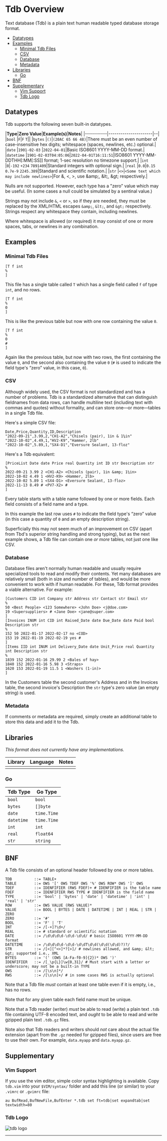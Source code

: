 # Tdb Overview

Text database (Tdb) is a plain text human readable typed database storage
format.

- [Datatypes](#datatypes)
- [Examples](#examples)
    - [Minimal Tdb Files](#minimal-tdb-files)
    - [CSV](#csv)
    - [Database](#database)
    - [Metadata](#metadata)
- [Libraries](#libraries)
	- [Go](#go)
- [BNF](#bnf)
- [Supplementary](#supplementary)
    - [Vim Support](#vim-support)
    - [Tdb Logo](#tdb-logo)

## Datatypes

Tdb supports the following seven built-in datatypes.

|**Type**<a name="table-of-built-in-types"></a>|**Zero Value**|**Example(s)**|**Notes**|
|-----------|----------------------|--|
|`bool`     |`F`|`F` `T`||
|`bytes`    |`()`|`(20AC 65 66 48)`|There must be an even number of case-insensitive hex digits; whitespace (spaces, newlines, etc.) optional.|
|`date`     |`1901-02-03`   |`2022-04-01`|Basic ISO8601 YYYY-MM-DD format.|
|`datetime` |`1901-02-03T04:05:06`|`2022-04-01T16:11:51`|ISO8601 YYYY-MM-DDTHH[:MM[:SS]] format; 1-sec resolution no timezone support.|
|`int`      |`0`|`-192` `+234` `7891409`|Standard integers with optional sign.|
|`real`     |`0.0`|`0.15` `0.7e-9` `2245.389`|Standard and scientific notation.|
|`str`      |`<>`|`<Some text which may include newlines>`|For &, <, >, use \&amp;, \&lt;, \&gt; respectively.|

Nulls are not supported. However, each type has a "zero” value which may be
useful. (In some cases a null could be simulated by a sentinal value.)

Strings may not include `&`, `<` or `>`, so if they are needed, they must be
replaced by the XML/HTML escapes `&amp;`, `&lt;`, and `&gt;` respectively.
Strings respect any whitespace they contain, including newlines.

Where whitespace is allowed (or required) it may consist of one or more
spaces, tabs, or newlines in any combination.

## Examples

### Minimal Tdb Files

	[T f int
	%
	]

This file has a single table called `T` which has a single field called `f`
of type `int`, and no rows.

	[T f int
	%
	0
	]

This is like the previous table but now with one row containing the value
`0`.

	[T f int
	%
	0
	#
	]

Again like the previous table, but now with two rows, the first containing
the value `0`, and the second also containing the value `0` (`#` is used to
indicate the field type's “zero” value, in this case, `0`).

### CSV

Although widely used, the CSV format is not standardized and has a number of
problems. Tdb is a standardized alternative that can distinguish fieldnames
from data rows, can handle multiline text (including text with commas and
quotes) without formality, and can store one—or more—tables in a single Tdb
file.

Here's a simple CSV file:

    Date,Price,Quantity,ID,Description
    "2022-09-21",3.99,2,"CH1-A2","Chisels (pair), 1in & 1¼in"
    "2022-10-02",4.49,1,"HV2-K9","Hammer, 2lb"
    "2022-10-02",5.89,1,"SX4-D1","Eversure Sealant, 13-floz"

Here's a Tdb equivalent:

    [PriceList Date date Price real Quantity int ID str Description str
    %
    2022-09-21 3.99 2 <CH1-A2> <Chisels (pair), 1in &amp; 1¼in> 
    2022-10-02 4.49 1 <HV2-K9> <Hammer, 2lb> 
    2022-10-02 5.89 1 <SX4-D1> <Eversure Sealant, 13-floz> 
    2022-11-13 8.49 # <PV7-X2> #
    ]

Every table starts with a table name followed by one or more fields. Each
field consists of a field name and a type.

In this example the last row uses `#` to indicate the field type's “zero”
value (in this case a quantity of `0` and an empty description string).

Superficially this may not seem much of an improvement on CSV (apart from
Tbd's superior string handling and strong typing), but as the next example
shows, a Tdb file can contain one _or more_ tables, not just one like CSV.

### Database

Database files aren't normally human readable and usually require
specialized tools to read and modify their contents. Yet many databases are
relatively small (both in size and number of tables), and would be more
convenient to work with if human readable. For these, Tdb format provides a
viable alternative. For example:

    [Customers CID int Company str Address str Contact str Email str
    %
    50 <Best People> <123 Somewhere> <John Doe> <j@doe.com> 
    19 <Supersuppliers> # <Jane Doe> <jane@super.com> 
    ]
    [Invoices INUM int CID int Raised_Date date Due_Date date Paid bool Description str
    %
    152 50 2022-01-17 2022-02-17 no <COD> 
    153 19 2022-01-19 2022-02-19 yes # 
    ]
    [Items IID int INUM int Delivery_Date date Unit_Price real Quantity int Description str
    %
    1839 152 2022-01-16 29.99 2 <Bales of hay> 
    1840 152 2022-01-16 5.98 3 <Straps> 
    1620 153 2022-01-19 11.5 1 <Washers (1-in)> 
    ]

In the Customers table the second customer's Address and in the Invoices
table, the second invoice's Description the `str` type's zero value (an
empty string) is used.

### Metadata

If comments or metadata are required, simply create an additional table to
store this data and add it to the Tdb.

## Libraries

_This format does not currently have any implementations._

|**Library**|**Language**|**Notes**                    |
|-----------|------------|-----------------------------|
||||

### Go

|**Tdb Type**|**Go Type**|
|------------|----------------------|
|`bool`      |`bool`|
|`bytes`     |`[]byte`|
|`date`      |`time.Time`|
|`datetime`  |`time.Time`|
|`int`       |`int`|
|`real`      |`float64`|
|`str`       |`string`|

## BNF

A Tdb file consists of an optional header followed by one or more tables.

    TDB          ::= TABLE+
    TABLE        ::= OWS '[' OWS TDEF OWS '%' OWS ROW* OWS ']' OWS
    TDEF         ::= IDENFIFIER (RWS FDEF)+ # IDENFIFIER is the table name
    FDEF         ::= IDENFIFIER RWS TYPE # IDENFIFIER is the field name
    TYPE         ::= 'bool' | 'bytes' | 'date' | 'datetime' | 'int' | 'real' | 'str'
    ROW          ::= OWS VALUE (RWS VALUE)*
    VALUE        ::= BOOL | BYTES | DATE | DATETIME | INT | REAL | STR | ZERO
    ZERO         ::= '#'
    BOOL         ::= 'F' | 'T'
    INT          ::= /[-+]?\d+/
    REAL         ::= # standard or scientific notation
    DATE         ::= /\d\d\d\d-\d\d-\d\d/ # basic ISO8601 YYYY-MM-DD format
    DATETIME     ::= /\d\d\d\d-\d\d-\d\dT\d\d(\d\d(\d\d)?)?/
    STR          ::= /[<][^<>]*?[>]/ # newlines allowed, and &amp; &lt; &gt; supported i.e., XML
    BYTES        ::= '(' (OWS [A-Fa-f0-9]{2})* OWS ')'
    IDENFIFIER   ::= /[_\p{L}]\w{0,31}/ # Must start with a letter or underscore; may not be a built-in TYPE
    OWS          ::= /[\s\n]*/
    RWS          ::= /[\s\n]+/ # in some cases RWS is actually optional

Note that a Tdb file _must_ contain at least one table even if it is empty,
i.e., has no rows.

Note that for any given table each field name must be unique.

Note that a Tdb reader (writer) _must_ be able to read (write) a plain text
`.tdb` file containing UTF-8 encoded text, and _ought_ to be able to read
and write gzipped plain text `.tdb.gz` files.

Note also that Tdb readers and writers should _not_ care about the actual
file extension (apart from the `.gz` needed for gzipped files), since users
are free to use their own. For example, `data.myapp` and `data.myapp.gz`.

## Supplementary

### Vim Support

If you use the vim editor, simple color syntax highlighting is available.
Copy `tdb.vim` into your `$VIM/syntax/` folder and add this line (or
similar) to your `.vimrc` or `.gvimrc` file:

    au BufRead,BufNewFile,BufEnter *.tdb set ft=tdb|set expandtab|set textwidth=80

### Tdb Logo

![tdb logo](tdb.svg)

---
